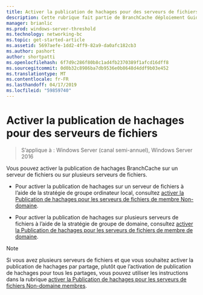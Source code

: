 ```yaml
---
title: Activer la publication de hachages pour des serveurs de fichiers
description: Cette rubrique fait partie de BranchCache déploiement Guide pour Windows Server 2016, qui montre comment déployer BranchCache en mode cache distribué et hébergé pour optimiser l’utilisation de la bande passante WAN dans les succursales
manager: brianlic
ms.prod: windows-server-threshold
ms.technology: networking-bc
ms.topic: get-started-article
ms.assetid: 5697aefe-1dd2-4ff9-82a9-da0afc182cb3
ms.author: pashort
author: shortpatti
ms.openlocfilehash: 6f7d9c286f80b8c1ad4fb2370389f1afcd16dff8
ms.sourcegitcommit: 0d0b32c8986ba7db9536e0b8648d4ddf9b03e452
ms.translationtype: MT
ms.contentlocale: fr-FR
ms.lasthandoff: 04/17/2019
ms.locfileid: "59859740"
---
```

# <a name="enable-hash-publication-for-file-servers"></a>Activer la publication de hachages pour des serveurs de fichiers

>S’applique à : Windows Server (canal semi-annuel), Windows Server 2016

Vous pouvez activer la publication de hachages BranchCache sur un serveur de fichiers ou sur plusieurs serveurs de fichiers.  
  
-   Pour activer la publication de hachages sur un serveur de fichiers à l’aide de la stratégie de groupe ordinateur local, consultez [activer la Publication de hachages pour les serveurs de fichiers de membre Non-domaine](../../branchcache/deploy/Enable-Hash-Publication-for-Non-Domain-Member-File-Servers.md).  
  
-   Pour activer la publication de hachages sur plusieurs serveurs de fichiers à l’aide de la stratégie de groupe de domaine, consultez [activer la Publication de hachages pour les serveurs de fichiers de membre de domaine](../../branchcache/deploy/Enable-Hash-Publication-for-Domain-Member-File-Servers.md).  
  
> [!NOTE]  
> Si vous avez plusieurs serveurs de fichiers et que vous souhaitez activer la publication de hachages par partage, plutôt que l’activation de publication de hachages pour tous les partages, vous pouvez utiliser les instructions dans la rubrique [activer la Publication de hachages pour les serveurs de fichiers Non-domaine membres](Enable-Hash-Publication-for-Non-Domain-Member-File-Servers.md).  
  


